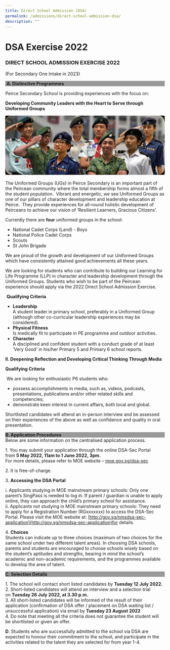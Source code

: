 ```yaml
---
title: Direct School Admission (DSA)
permalink: /admissions/direct-school-admission-dsa/
description: ""
---
```

# **DSA Exercise 2022**

### DIRECT SCHOOL ADMISSION EXERCISE 2022  
(For Secondary One Intake in 2023)

<div style="background-color: #999999;"> <b>A. Distinctive Programmes</b></div>


Peirce Secondary School is providing experiences with the focus on:

**Developing Community Leaders with the Heart to Serve through Uniformed Groups**

![](/images/dsa221-1024x382-1.png)

The Uniformed Groups (UGs) in Peirce Secondary is an important part of the Peircean community where the total membership forms almost a fifth of the student population.  Vibrant and energetic, we see Uniformed Groups as one of our pillars of character development and leadership education at Peirce.  They provide experiences for all-round holistic development of Peirceans to achieve our vision of ‘Resilient Learners, Gracious Citizens’.

Currently there are **four** uniformed groups in the school:

*   National Cadet Corps (Land) - Boys
*   National Police Cadet Corps
*   Scouts
*   St John Brigade

We are proud of the growth and development of our Uniformed Groups which have consistently attained good achievements all these years.

We are looking for students who can contribute to building our Learning for Life Programme (LLP) in character and leadership development through the Uniformed Groups. Students who wish to be part of the Peircean experience should apply via the 2022 Direct School Admission Exercise.

 **Qualifying Criteria**

*   **Leadership**   
A student leader in primary school, preferably in a Uniformed Group (although other co-curricular leadership experiences may be considered).
*   **Physical Fitness**   
Is medically fit to participate in PE programme and outdoor activities.
*   **Character**   
A disciplined and confident student with a conduct grade of at least ‘Very Good’ in his/her Primary 5 and Primary 6 school reports.


**II. Deepening Reflection and Developing Critical Thinking Through Media**

**Qualifying Criteria**

 We are looking for enthusiastic P6 students who:

*   possess accomplishments in media, such as, videos, podcasts, presentations, publications and/or other related skills and competencies;
*   demonstrate keen interest in current affairs, both local and global.

Shortlisted candidates will attend an in-person interview and be assessed on their experiences of the above as well as confidence and quality in oral presentation.

<div style="background-color: #999999;"><b>B. Application Procedures</b></div>
Below are some information on the centralised application process.

1\.  You may submit your application through the online DSA-Sec Portal from **5 May 2022, 11am to 1 June 2022, 3pm.**   
For more details, please refer to MOE website – [moe.gov.sg/dsa-sec](http://www.moe.gov.sg/dsa-sec)   

2\.  It is free-of-charge.    

3\.  **Accessing the DSA Portal**  
	
i. Applicants studying in MOE mainstream primary schools: Only one parent’s SingPass is needed to log in. If parent / guardian is unable to apply online, they can approach the child’s primary school for assistance.   
ii. Applicants not studying in MOE mainstream primary schools: They need to apply for a Registration Number (RGxxxxxxx) to access the DSA-Sec Portal. Please visit the MOE website at: [http://gov.sg/nmsdsa-sec-application](http://gov.sg/nmsdsa-sec-application)for details.
    
4\.  **Choices**    
Students can indicate up to three choices (maximum of two choices for the same school under two different talent areas). In choosing DSA schools, parents and students are encouraged to choose schools wisely based on the student’s aptitudes and strengths, bearing in mind the school’s academic and non-academic requirements, and the programmes available to develop the area of talent.

<div style="background-color: #999999;"><b>C. Selection Details</b></div>

1\.  The school will contact short listed candidates by **Tuesday 12 July 2022.**     
2\.  Short-listed candidates will attend an interview and a selection trial on **Tuesday 26 July 2022, at 3.30 p.m.**     
3\.  All short-listed candidates will be informed of the result of their application (confirmation of DSA offer / placement on DSA waiting list / unsuccessful application) via email by **Tuesday 23 August 2022**    
4\.  Do note that meeting all the criteria does not guarantee the student will be shortlisted or given an offer.

**D**. Students who are successfully admitted to the school via DSA are expected to honour their commitment to the school, and participate in the activities related to the talent they are selected for from year 1-4.